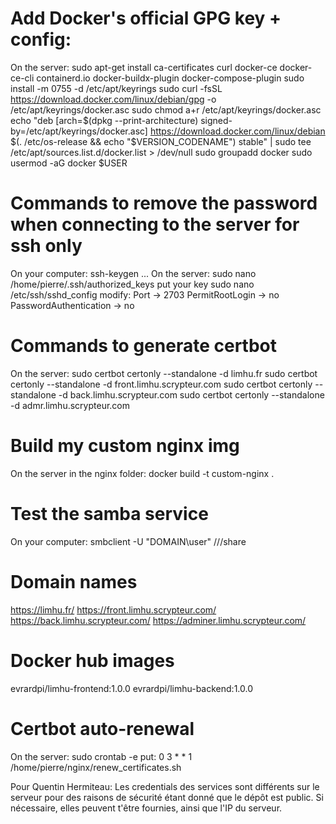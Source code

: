 # Add Docker's official GPG key + config:
On the server:
    sudo apt-get install ca-certificates curl docker-ce docker-ce-cli containerd.io docker-buildx-plugin docker-compose-plugin
    sudo install -m 0755 -d /etc/apt/keyrings
    sudo curl -fsSL https://download.docker.com/linux/debian/gpg -o /etc/apt/keyrings/docker.asc
    sudo chmod a+r /etc/apt/keyrings/docker.asc
    echo "deb [arch=$(dpkg --print-architecture) signed-by=/etc/apt/keyrings/docker.asc] https://download.docker.com/linux/debian \
    $(. /etc/os-release && echo "$VERSION_CODENAME") stable" |   sudo tee /etc/apt/sources.list.d/docker.list > /dev/null
    sudo groupadd docker
    sudo usermod -aG docker $USER

# Commands to remove the password when connecting to the server for ssh only
On your computer:
    ssh-keygen ...
On the server:
    sudo nano /home/pierre/.ssh/authorized_keys
        put your key 
    sudo nano /etc/ssh/sshd_config
        modify:
        Port -> 2703
        PermitRootLogin -> no
        PasswordAuthentication -> no

# Commands to generate certbot
On the server:
    sudo certbot certonly --standalone -d limhu.fr
    sudo certbot certonly --standalone -d front.limhu.scrypteur.com
    sudo certbot certonly --standalone -d back.limhu.scrypteur.com
    sudo certbot certonly --standalone -d admr.limhu.scrypteur.com

# Build my custom nginx img
On the server in the nginx folder:
    docker build -t custom-nginx .

# Test the samba service
On your computer:
    smbclient -U "DOMAIN\user" //<IP>/share

# Domain names
https://limhu.fr/
https://front.limhu.scrypteur.com/
https://back.limhu.scrypteur.com/
https://adminer.limhu.scrypteur.com/

# Docker hub images
evrardpi/limhu-frontend:1.0.0
evrardpi/limhu-backend:1.0.0

# Certbot auto-renewal
On the server:
    sudo crontab -e
        put:
            0 3 * * 1 /home/pierre/nginx/renew_certificates.sh

Pour Quentin Hermiteau:
Les credentials des services sont différents sur le serveur pour des raisons de sécurité étant donné que le dépôt est public.
Si nécessaire, elles peuvent t'être fournies, ainsi que l'IP du serveur.
